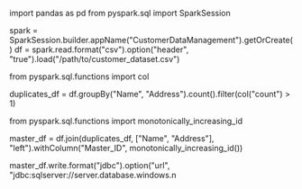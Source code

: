 import pandas as pd
from pyspark.sql import SparkSession

spark = SparkSession.builder.appName("CustomerDataManagement").getOrCreate()
df = spark.read.format("csv").option("header", "true").load("/path/to/customer_dataset.csv")

from pyspark.sql.functions import col

duplicates_df = df.groupBy("Name", "Address").count().filter(col("count") > 1)

from pyspark.sql.functions import monotonically_increasing_id

master_df = df.join(duplicates_df, ["Name", "Address"], "left").withColumn("Master_ID", monotonically_increasing_id())

master_df.write.format("jdbc").option("url", "jdbc:sqlserver://server.database.windows.n
